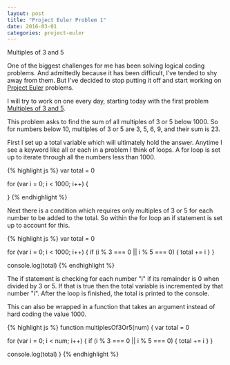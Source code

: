```yaml
---
layout: post
title: "Project Euler Problem 1"
date: 2016-03-01
categories: project-euler
---
```


Multiples of 3 and 5

One of the biggest challenges for me has been solving logical coding problems. And admittedly because it has been difficult, I've tended to shy away from them. But I've decided to stop putting it off and start working on [Project Euler](https://projecteuler.net) problems.

I will try to work on one every day, starting today with the first problem [Multiples of 3 and 5](https://projecteuler.net/problem=1).

This problem asks to find the sum of all multiples of 3 or 5 below 1000. So for numbers below 10, multiples of 3 or 5 are 3, 5, 6, 9, and their sum is 23.

First I set up a total variable which will ultimately hold the answer. Anytime I see a keyword like all or each in a problem I think of loops. A for loop is set up to iterate through all the numbers less than 1000.

{% highlight js %}
var total = 0

for (var i = 0; i < 1000; i++) {

}
{% endhighlight %}

Next there is a condition which requires only multiples of 3 or 5 for each number to be added to the total. So within the for loop an if statement is set up to account for this.

{% highlight js %}
var total = 0

for (var i = 0; i < 1000; i++) {
  if (i % 3 === 0 || i % 5 === 0) {
    total += i
  }
}

console.log(total)
{% endhighlight %}

The if statement is checking for each number "i" if its remainder is 0 when divided by 3 or 5. If that is true then the total variable is incremented by that number "i". After the loop is finished, the total is printed to the console.

This can also be wrapped in a function that takes an argument instead of hard coding the value 1000.

{% highlight js %}
function multiplesOf3Or5(num) {
  var total = 0

  for (var i = 0; i < num; i++) {
    if (i % 3 === 0 || i % 5 === 0) {
      total += i
    }
  }

  console.log(total)
}
{% endhighlight %}
